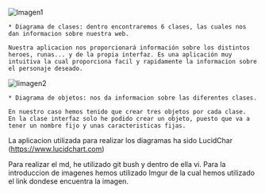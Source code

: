 ![Imagen1](https://imgur.com/rajGYrR.png "Diagrama de clases")
	
	* Diagrama de clases: dentro encontraremos 6 clases, las cuales nos dan informacion sobre nuestra web.

	Nuestra aplicacion nos proporcionará información sobre los distintos heroes, runas... y de la propia interfaz. Es una aplicación muy intuitiva la cual proporciona facil y rapidamente la informacion sobre el personaje deseado.

![Iimagen2](https://imgur.com/I3JP08u.png "Diagrama de objetos")

	* Diagrama de objetos: nos da informacion sobre las diferentes clases.

	En nuestro caso hemos tenido que crear tres objetos por cada clase.
	En la clase interfaz solo he podido crear un objeto, puesto que va a tener un nombre fijo y unas caracteristicas fijas.

La aplicacion utilizada para realizar los diagramas ha sido LucidChar (https://www.lucidchart.com)

Para realizar el md, he utilizado git bush y dentro de ella vi. Para  la introduccion de imagenes hemos utilizado Imgur de la cual hemos utilizado el link dondese encuentra la imagen.
